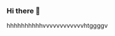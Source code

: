 ### Hi there 👋

<!--
**safnasajeer/safnasajeer** is a ✨ _special_ ✨ repository because its `README.md` (this file) appears on your GitHub profile.

Here are some ideas to get you started:

- 🔭 I’m currently working on ...
- 🌱 I’m currently learning ...
- 👯 I’m looking to collaborate on ...
- 🤔 I’m looking for help with ...
- 💬 Ask me about ...
- 📫 How to reach me: ...
- 😄 Pronouns: ..

.
- ⚡ Fun fact: ...
aaaaaaaaaaaaaaaaaaaaaaaaaaaaaaaa
-->
<html><head>hhhhhhhhhhvvvvvvvvvvvvhtggggv</head></html>
